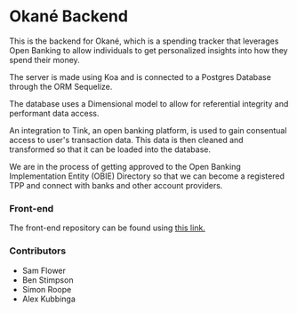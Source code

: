 # Okané Backend

This is the backend for Okané, which is a spending tracker that leverages Open Banking to allow individuals to get personalized insights into how they spend their money.

The server is made using Koa and is connected to a Postgres Database through the ORM Sequelize. 

The database uses a Dimensional model to allow for referential integrity and performant data access.

An integration to Tink, an open banking platform, is used to gain consentual access to user's transaction data. This data is then cleaned and transformed so that it can be loaded into the database.

We are in the process of getting approved to the Open Banking Implementation Entity (OBIE) Directory so that we can become a registered TPP and connect with banks and other account providers.


### Front-end
The front-end repository can be found using [this link.](https://github.com/flowerco/okane)

### Contributors

- Sam Flower
- Ben Stimpson
- Simon Roope
- Alex Kubbinga
